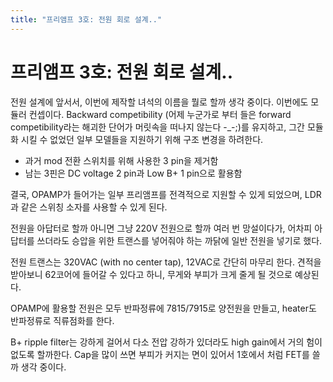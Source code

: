 ```yaml
---
title: "프리앰프 3호: 전원 회로 설계.."
---
```

# 프리앰프 3호: 전원 회로 설계..

전원 설계에 앞서서, 이번에 제작할 녀석의 이름을 뭘로 할까 생각 중이다. 이번에도 모듈러 컨셉이다. Backward competibility (어제 누군가로 부터 들은 forward competibility라는 해괴한 단어가 머릿속을 떠나지 않는다 -_-;)를 유지하고, 그간 모듈화 시킬 수 없었던 일부 모델들을 지원하기 위해 구조 변경을 하려한다.

- 과거 mod 전환 스위치를 위해 사용한 3 pin을 제거함
- 남는 3핀은 DC voltage 2 pin과 Low B+ 1 pin으로 활용함

결국, OPAMP가 들어가는 일부 프리앰프를 전격적으로 지원할 수 있게 되었으며, LDR과 같은 스위칭 소자를 사용할 수 있게 된다.

전원을 아답터로 할까 아니면 그냥 220V 전원으로 할까 여러 번 망설이다가, 어차피 아답터를 쓰더라도 승압을 위한 트랜스를 넣어줘야 하는 까닭에 일반 전원을 넣기로 했다.

전원 트랜스는 320VAC (with no center tap), 12VAC로 간단히 마무리 한다. 견적을 받아보니 62코어에 들어갈 수 있다고 하니, 무게와 부피가 크게 줄게 될 것으로 예상된다.

OPAMP에 활용할 전원은 모두 반파정류에 7815/7915로 양전원을 만들고, heater도 반파정류로 직류점화를 한다.

B+ ripple filter는 강하게 걸어서 다소 전압 강하가 있더라도 high gain에서 거의 험이 없도록 할까한다. Cap을 많이 쓰면 부피가 커지는 면이 있어서 1호에서 처럼 FET를 쓸까 생각 중이다.

